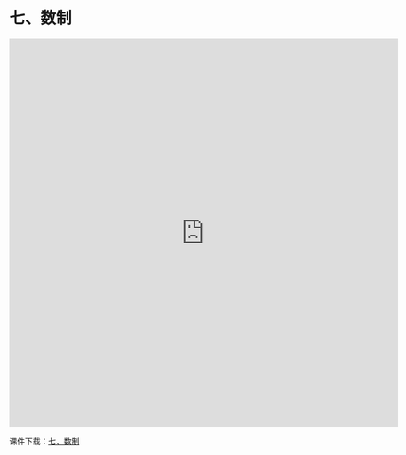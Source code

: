 # 七、数制
<iframe  style="width: 700px; height: 700px;"  src=https://www.pptplus.cn/index.php?g=Site&m=Genericcode&a=detail&id=4581 frameborder=0 allowfullscreen></iframe>

课件下载：[七、数制](https://github.com/kinggolzu/Introduction-to-Computer/blob/master/courseware/7.数制.pptx?raw=true)